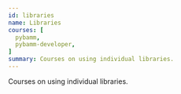 ```yaml
---
id: libraries 
name: Libraries
courses: [
  pybamm,
  pybamm-developer,
]
summary: Courses on using individual libraries.
---
```


Courses on using individual libraries.

